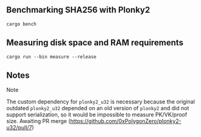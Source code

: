 ## Benchmarking SHA256 with Plonky2

```
cargo bench
```

## Measuring disk space and RAM requirements

```
cargo run --bin measure --release
```

## Notes

> [!NOTE]  
> The custom dependency for `plonky2_u32` is necessary because the original outdated `plonky2_u32` depended on an old version of `plonky2` and did not support serialization, so it would be impossible to measure PK/VK/proof size. Awaiting PR merge (https://github.com/0xPolygonZero/plonky2-u32/pull/7)
